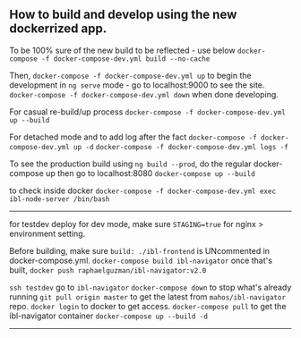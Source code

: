 ## How to build and develop using the new dockerrized app.

To be 100% sure of the new build to be reflected - use below
`docker-compose -f docker-compose-dev.yml build --no-cache`

Then,
`docker-compose -f docker-compose-dev.yml up`
to begin the development in `ng serve` mode - go to
localhost:9000 to see the site.
`docker-compose -f docker-compose-dev.yml down`
when done developing.

For casual re-build/up process
`docker-compose -f docker-compose-dev.yml up --build`

For detached mode and to add log after the fact
`docker-compose -f docker-compose-dev.yml up -d`
`docker-compose -f docker-compose-dev.yml logs -f`

To see the production build using `ng build --prod`,
do the regular docker-compose up then go to localhost:8080
`docker-compose up --build`

to check inside docker 
`docker-compose -f docker-compose-dev.yml exec ibl-node-server /bin/bash`

--------------------------------

for testdev deploy
for dev mode, make sure `STAGING=true` for nginx > environment setting.

Before building, make sure `build: ./ibl-frontend` is UNcommented in docker-compose.yml.
`docker-compose build ibl-navigator` once that's built,
`docker push raphaelguzman/ibl-navigator:v2.0`

`ssh testdev` go to `ibl-navigator`
`docker-compose down` to stop what's already running
`git pull origin master` to get the latest from `mahos/ibl-navigator` repo.
`docker login` to docker to get access.
`docker-compose pull` to get the ibl-navigator container
`docker-compose up --build -d`

-----------------------------------